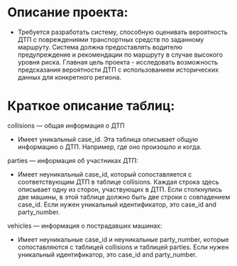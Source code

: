 # Описание проекта:

* Требуется разработать систему, способную оценивать вероятность ДТП с повреждениями транспортных средств по заданному маршруту. Система должна предоставлять водителю предупреждение и рекомендации по маршруту в случае высокого уровня риска. Главная цель проекта - исследовать возможность предсказания вероятности ДТП с использованием исторических данных для конкретного региона.


# Краткое описание таблиц:

collisions — общая информация о ДТП

* Имеет уникальный case_id. Эта таблица описывает общую информацию о ДТП. Например, где оно произошло и когда.


parties — информация об участниках ДТП:

* Имеет неуникальный case_id, который сопоставляется с соответствующим ДТП в таблице collisions. Каждая строка здесь описывает одну из сторон, участвующих в ДТП. Если столкнулись две машины, в этой таблице должно быть две строки с совпадением case_id. Если нужен уникальный идентификатор, это case_id and party_number.

vehicles — информация о пострадавших машинах:

* Имеет неуникальные case_id и неуникальные party_number, которые сопоставляются с таблицей collisions и таблицей parties. Если нужен уникальный идентификатор, это case_id and party_number.
